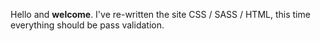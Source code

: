 Hello and **welcome**. I've re-written the site CSS / SASS / HTML, this time everything should be pass validation.